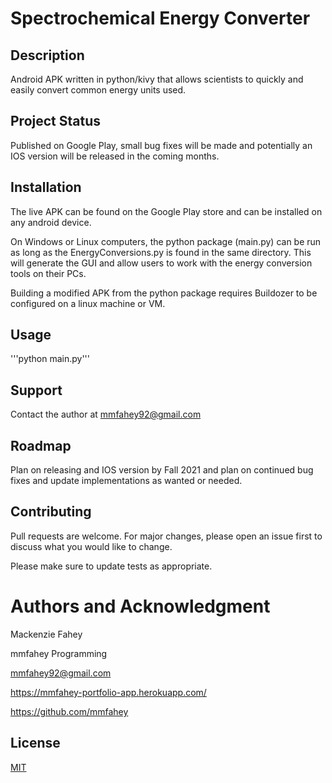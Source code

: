 # Spectrochemical Energy Converter

## Description
Android APK written in python/kivy that allows scientists to quickly and easily convert common energy units used.

## Project Status
Published on Google Play, small bug fixes will be made and potentially an IOS version will be released in the coming months.

## Installation
The live APK can be found on the Google Play store and can be installed on any android device.

On Windows or Linux computers, the python package (main.py) can be run as long as the EnergyConversions.py is found in the same directory. This will generate the GUI and allow users to work with the energy conversion tools on their PCs.

Building a modified APK from the python package requires Buildozer to be configured on a linux machine or VM.

## Usage

'''python main.py'''

## Support
Contact the author at mmfahey92@gmail.com

## Roadmap
Plan on releasing and IOS version by Fall 2021 and plan on continued bug fixes and update implementations as wanted or needed.

## Contributing
Pull requests are welcome. For major changes, please open an issue first to discuss what you would like to change.

Please make sure to update tests as appropriate.

# Authors and Acknowledgment
Mackenzie Fahey

mmfahey Programming

mmfahey92@gmail.com

https://mmfahey-portfolio-app.herokuapp.com/

https://github.com/mmfahey

## License
[MIT](https://choosealicense.com/licenses/mit/)
